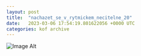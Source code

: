 ```yaml
---
layout:	post
title:	"nachazet_se_v_rytmickem_necitelne_20"
date:	2023-03-06 17:54:19.801622056 +0000 UTC
categories:	kof archive
---
```


![Image Alt](https://k0f.github.io/assets/nachazet_se_v_rytmickem_necitelne_20.png)